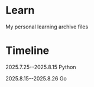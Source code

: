 # Learn

My personal learning archive files


# Timeline

2025.7.25--2025.8.15	Python

2025.8.15--2025.8.26	Go
